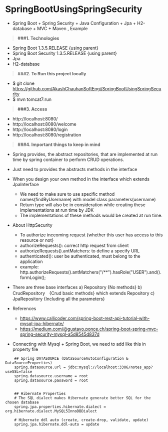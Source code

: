 # SpringBootUsingSpringSecurity

* Spring Boot + Spring Security + Java Configuration + Jpa + H2-database + MVC + Maven , Example

> **###1. Technologies**
* Spring Boot 1.3.5.RELEASE {using parent}
* Spring Boot Security 1.3.5.RELEASE {using parent}
* Jpa
* H2-database

> **###2. To Run this project locally**
* $ git clone https://github.com/AkashChauhanSoftEngi/SpringBootUsingSpringSecurity
* $ mvn tomcat7:run

> **###3.  Access** 
* http://localhost:8080/
* http://localhost:8080/welcome
* http://localhost:8080/login
* http://localhost:8080/registration

> **###4. Important things to keep in mind**
* Spring provides, the abstract repositories, that are implemented at run time by spring container to perform CRUD operations.
* Just need to provides the abstracts methods in the interface
* When you design your own method in the interface which extends JpaInterface
  - We need to make sure to use specific method names(findByUsername) with model class parameters(username)
  - Return type will also be in consideration while creating these implementations at run time by JDK
  - The implementations of these methods would be created at run time.
* About HttpSecurity
  - To authorize inceoming request {whether this user has access to this resource or not}
  - authorizeRequests(): correct http request from client
  - authorizeRequests().antMatchers: to define a specify URL
  - authenticated(): user be authenticated, must belong to the application
  - example: http.authorizeRequests().antMatchers("/**").hasRole("USER").and().formLogin();
* There are three base interfaces
  a) Repository {No methods}
  b) CrudRepository　{Crud basic methods} which extends Repository
  c) JpaRepository {Including all the parameters}
* References
  - https://www.callicoder.com/spring-boot-rest-api-tutorial-with-mysql-jpa-hibernate/
  - https://medium.com/@gustavo.ponce.ch/spring-boot-spring-mvc-spring-security-mysql-a5d8545d837d
  
* Connecting with Mysql + Spring Boot, we need to add like this in property file
```properties
	## Spring DATASOURCE (DataSourceAutoConfiguration & DataSourceProperties)
	spring.datasource.url = jdbc:mysql://localhost:3306/notes_app?useSSL=false
	spring.datasource.username = root
	spring.datasource.password = root


	## Hibernate Properties
	# The SQL dialect makes Hibernate generate better SQL for the chosen database
	spring.jpa.properties.hibernate.dialect = org.hibernate.dialect.MySQL5InnoDBDialect

	# Hibernate ddl auto (create, create-drop, validate, update)
	spring.jpa.hibernate.ddl-auto = update
```
